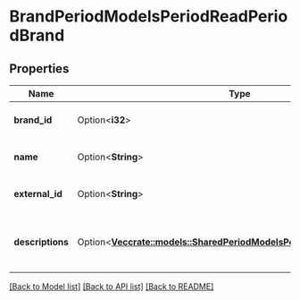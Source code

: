 # BrandPeriodModelsPeriodReadPeriodBrand

## Properties

Name | Type | Description | Notes
------------ | ------------- | ------------- | -------------
**brand_id** | Option<**i32**> | The unique identifier for the brand. | [optional]
**name** | Option<**String**> | The name of this brand. | [optional]
**external_id** | Option<**String**> | External Id of the brand. | [optional]
**descriptions** | Option<[**Vec<crate::models::SharedPeriodModelsPeriodLocalizableContent>**](Shared.Models.LocalizableContent.md)> | The localized descriptions of the brand. | [optional]

[[Back to Model list]](../README.md#documentation-for-models) [[Back to API list]](../README.md#documentation-for-api-endpoints) [[Back to README]](../README.md)


